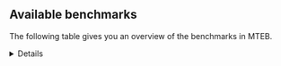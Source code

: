 ## Available benchmarks
The following table gives you an overview of the benchmarks in MTEB.

<details>

<!-- This allows the table to be autogenerated in the future: -->
<!-- BENCHMARKS TABLE START -->

| Name | Leaderboard name | # Tasks | Task Types | Domains | Languages |
|------|------------------|---------|------------|---------|-----------|
| [BEIR](https://arxiv.org/abs/2104.08663) | BEIR | 15 | Retrieval: 15 | [Academic, Blog, Written, Encyclopaedic, Government, Social, Web, Reviews, Financial, Programming, Non-fiction, News, Medical] | eng |
| [BEIR-NL](https://arxiv.org/abs/2412.08329) | BEIR-NL | 15 | Retrieval: 15 | [Academic, Written, Encyclopaedic, Web, Non-fiction, Medical] | nld |
| [BRIGHT](https://brightbenchmark.github.io/) | BRIGHT | 1 | Retrieval: 1 | [Written, Non-fiction] | eng |
| [BRIGHT (long)](https://brightbenchmark.github.io/) | BRIGHT (long) | 1 | Retrieval: 1 | [Written, Non-fiction] | eng |
| [BuiltBench(eng)](https://arxiv.org/abs/2411.12056) | BuiltBench(eng) | 4 | Clustering: 2, Retrieval: 1, Reranking: 1 | [Written, Engineering] | eng |
| [ChemTEB](https://arxiv.org/abs/2412.00532) | Chemical | 27 | BitextMining: 1, Classification: 17, Clustering: 2, PairClassification: 5, Retrieval: 2 | [Chemistry] | nld,fra,por,tur,hin,deu,eng,ces,kor,msa,zho,spa,jpn |
| [CoIR](https://github.com/CoIR-team/coir) | Code Information Retrieval | 10 | Retrieval: 10 | [Written, Programming] | python,go,java,c++,eng,sql,ruby,php,javascript |
| [CodeRAG](https://arxiv.org/abs/2406.14497) | CodeRAG | 4 | Reranking: 4 | [Programming] | python |
| [Encodechka](https://github.com/avidale/encodechka) | Encodechka | 7 | STS: 2, Classification: 4, PairClassification: 1 | [Written, Government, Social, Web, Fiction, Non-fiction, News] | rus |
| [FollowIR](https://arxiv.org/abs/2403.15246) | Instruction Following | 3 | InstructionRetrieval: 3 | [Written, News] | eng |
| [LongEmbed](https://arxiv.org/abs/2404.12096v2) | Long-context Retrieval | 6 | Retrieval: 6 | [Spoken, Academic, Blog, Written, Encyclopaedic, Fiction, Non-fiction] | eng |
| [MIEB(Img)](https://arxiv.org/abs/2504.10471) | Image only | 49 | Any2AnyRetrieval: 15, ImageClassification: 22, ImageClustering: 5, VisualSTS(eng): 5, VisualSTS(multi): 2 | [Spoken, Blog, Written, Encyclopaedic, Social, Web, Reviews, Scene, Non-fiction, News, Medical] | nld,fra,tur,por,cmn,deu,eng,pol,rus,kor,ita,ara,spa |
| [MIEB(Multilingual)](https://arxiv.org/abs/2504.10471) | Image-Text, Multilingual | 130 | ImageClassification: 22, ImageClustering: 5, ZeroShotClassification: 23, VisionCentricQA: 6, Compositionality: 7, VisualSTS(eng): 7, Any2AnyRetrieval: 45, DocumentUnderstanding: 10, Any2AnyMultilingualRetrieval: 3, VisualSTS(multi): 2 | [Spoken, Academic, Blog, Written, Encyclopaedic, Constructed, Social, Web, Reviews, Scene, Non-fiction, News, Medical] | quz,nld,ind,vie,ces,heb,fas,jpn,mri,por,eng,kor,ita,zho,hrv,ell,fra,est,hin,swe,deu,swa,nor,ara,tur,ben,bul,fil,tel,cmn,hun,fin,pol,rus,tha,ukr,ron,dan,spa |
| [MIEB(eng)](https://arxiv.org/abs/2504.10471) | Image-Text, English | 125 | ImageClassification: 22, ImageClustering: 5, ZeroShotClassification: 23, VisionCentricQA: 6, Compositionality: 7, VisualSTS(eng): 7, Any2AnyRetrieval: 45, DocumentUnderstanding: 10 | [Spoken, Academic, Blog, Written, Encyclopaedic, Constructed, Social, Web, Reviews, Scene, Non-fiction, News, Medical] | eng |
| [MIEB(lite)](https://arxiv.org/abs/2504.10471) | Image-Text, Lite | 51 | ImageClassification: 8, ImageClustering: 2, ZeroShotClassification: 7, VisionCentricQA: 5, Compositionality: 6, VisualSTS(eng): 2, VisualSTS(multi): 2, Any2AnyRetrieval: 11, DocumentUnderstanding: 6, Any2AnyMultilingualRetrieval: 2 | [Spoken, Academic, Blog, Written, Encyclopaedic, Social, Web, Reviews, Scene, Non-fiction, News, Medical] | quz,nld,ind,vie,ces,heb,jpn,fas,mri,por,eng,kor,ita,zho,hrv,ell,fra,est,hin,swe,deu,swa,nor,ara,tur,bul,ben,fil,tel,cmn,hun,fin,pol,rus,tha,ukr,ron,dan,spa |
| [MINERSBitextMining](https://arxiv.org/pdf/2406.07424) | MINERSBitextMining | 7 | BitextMining: 7 | [Written, Social, Reviews] | cor,bbc,lfn,slv,por,bjn,xho,ast,eng,kor,mkd,glg,cha,yue,deu,mui,yid,urd,ben,bul,tur,ban,abs,min,war,ukr,nij,tha,pes,amh,kzj,bew,tam,awa,tuk,bhp,dtp,mhr,jpn,ita,yor,kab,nds,hrv,bug,fra,max,swe,cbk,lat,mad,ara,epo,ceb,mal,fin,pol,dan,ina,khm,bre,sqi,lit,nld,cat,ind,cym,vie,bel,pms,eus,rej,heb,uig,gle,hau,nov,nno,nob,kur,slk,ell,est,mar,mon,gsw,ibo,pam,tel,oci,dsb,sun,hsb,kat,ace,hye,swh,ces,ile,lvs,jav,srp,arz,ber,arq,aze,kaz,bos,hin,isl,ang,tgl,orv,mak,tat,swg,gla,ido,cmn,afr,csb,hun,uzb,rus,wuu,fao,ron,fry,pcm,tzl,spa,zsm |
| MTEB(Code, v1) | Code | 12 | Retrieval: 12 | [Written, Programming] | rust,python,c,go,java,scala,shell,c++,eng,sql,ruby,php,typescript,javascript,swift |
| MTEB(Europe, v1) | European | 74 | BitextMining: 7, Classification: 21, Clustering: 8, Retrieval: 15, InstructionRetrieval: 3, MultilabelClassification: 2, PairClassification: 6, Reranking: 3, STS: 9 | [Religious, Constructed, Social, Reviews, Financial, Blog, Government, Encyclopaedic, Web, Fiction, Spoken, Academic, Written, Subtitles, Programming, Legal, Non-fiction, News, Medical] | lit,nld,ces,eus,mlt,slv,por,gle,eng,ita,nno,nob,slk,rom,hrv,ell,fra,est,swe,deu,isl,bul,hun,fin,pol,fao,ron,dan,lav,spa |
| MTEB(Indic, v1) | Indic | 23 | BitextMining: 4, Clustering: 1, Classification: 13, PairClassification: 1, Retrieval: 2, Reranking: 1, STS: 1 | [Non-fiction, Government, Religious, Written, Social, Web, Reviews, Constructed, Fiction, Encyclopaedic, Legal, Spoken, News] | mwr,hne,tam,nep,pus,bho,awa,guj,boy,san,eng,mup,kan,raj,bod,pan,npi,sat,hin,asm,mar,brx,urd,snd,kas,ben,doi,bgc,tel,mal,mni,gbm,mai,ory,gom |
| MTEB(Law, v1) | Legal | 8 | Retrieval: 8 | [Written, Legal] | deu,eng,zho |
| MTEB(Medical, v1) | Medical | 12 | Retrieval: 9, Clustering: 2, Reranking: 1 | [Academic, Written, Government, Web, Non-fiction, Medical] | fra,cmn,eng,pol,rus,kor,vie,ara,zho,spa |
| MTEB(Multilingual, v1) | Multilingual | 132 | BitextMining: 13, Classification: 43, Clustering: 17, Retrieval: 18, InstructionRetrieval: 3, MultilabelClassification: 5, PairClassification: 11, Reranking: 6, STS: 16 | [Religious, Constructed, Social, Reviews, Financial, Blog, Government, Encyclopaedic, Web, Fiction, Spoken, Academic, Written, Subtitles, Entertainment, Programming, Legal, Non-fiction, News, Medical] | qvs,bbc,mkl,lfn,poi,kjs,cnl,kpg,kpj,pad,sny,zar,yad,gyr,mek,amo,por,azj,san,amp,ltz,gym,kor,amu,bus,isn,ztq,sat,gum,rom,aly,med,yue,cha,kmu,viv,gvf,qup,uvh,chq,kgp,kdl,klv,kas,tsw,cui,atb,soy,zsr,bul,ydd,arl,fuf,msy,nhe,bmu,doi,byr,uvl,blz,tue,lao,min,lbk,nhy,cbc,pes,tbc,zaw,guo,roo,row,txu,qxn,ebk,iws,poh,hla,ttc,bgt,mqj,lij,tuk,bhp,mhr,nde,wal,tca,mri,kqa,fuv,fai,gnn,ikw,tnk,srm,tzj,zho,arp,jid,qul,acr,for,abt,hrv,msm,zab,bug,ltg,boa,bch,msk,swe,cbk,mya,maa,yka,kek,mbj,tbg,bkx,glk,chf,sin,mad,snn,knj,tzm,kbq,eri,msb,tod,mwp,fin,pol,dov,bbb,mai,dan,npl,met,kpw,arn,alq,bre,tcs,nso,tpz,bkd,vie,nno,pms,mbc,kud,bvr,mph,wiv,uig,dik,vid,aka,ajp,gle,gah,hau,nvm,ssg,nov,krc,cle,tso,kqf,urb,ctp,muy,dop,mwf,pma,tdt,sab,ura,nwi,esk,nob,run,usa,slk,prf,tiy,usp,est,ape,faa,dgz,mpp,cbu,zca,mxb,cut,zpu,fuc,rro,tke,gof,zpm,big,kmg,mbb,eko,xbi,gbm,ndg,chd,ghs,tuo,cth,tim,sun,hsb,kat,jac,omw,mna,tee,hye,kqw,mir,ile,kgk,lbb,ter,ons,tpa,nuy,tos,kze,rmy,arq,aze,kir,cmo,jao,dad,mdy,spy,wro,msc,kue,tlf,tnc,zty,wuv,mlh,cco,mto,tav,xon,bem,bsn,ang,txq,cax,sue,anv,kkc,mpm,ncl,pag,ksr,gla,ido,cmn,ote,ksd,acq,quf,cbv,ngp,yby,kmr,myk,mag,sah,dif,hns,tiw,zav,cor,nab,qwh,snp,beu,apz,zga,cof,cpu,spm,qve,bpr,gam,tcz,xho,ast,mgc,xtd,kan,aaz,buk,mkd,pan,dhg,kbm,guh,quc,wln,seh,bki,cnt,aeb,tir,smo,dwr,kto,kdc,mcd,urt,yre,apb,umb,qvw,zpc,emi,abs,war,ukr,zaa,zpv,tyv,hch,tbz,szl,tnn,tew,kyf,tpi,cjv,awa,mau,twi,cop,kon,qvm,jpn,mie,cpy,agg,pir,lex,mhl,yut,ong,bss,ake,ita,khz,ary,mxp,nds,poe,etr,vec,orm,klt,max,ilo,llg,not,nii,mwe,kik,otm,srq,swa,acm,apc,dzo,prs,mal,mwc,ars,enq,mle,gwi,sot,dob,jvn,lcm,toc,dji,khm,qvn,gom,fue,amn,mbs,sgb,wmt,sqi,ubu,wnu,awb,yid,cac,imo,bel,alp,rej,suz,heb,pib,sco,rgu,kac,rmc,box,ssw,ixl,mjc,khk,lid,pon,bjk,acu,djk,meu,qxo,gdr,fur,ell,caa,ndj,kmb,aui,jiv,zia,kde,mar,kea,agu,qvz,gaz,cta,bco,apn,bao,okv,ibo,mon,gsw,xtm,bsp,cme,ame,nyu,tna,tof,azg,aau,ulk,waj,spp,bjz,zad,kmo,ckb,mva,tet,ikk,bzj,sim,aoi,nss,pab,kyq,swh,fon,pus,gdn,zos,kwj,xnn,udu,fas,gnw,mil,auy,bsj,kwi,ber,inb,yaa,crh,hto,kbh,pbt,raj,emp,mcb,mmx,fry,urw,snx,kaz,wnc,sna,cwe,hin,ffm,asm,auc,kpf,beo,ppo,nhu,mak,kyg,tnp,kms,ewe,crn,gux,mic,hun,cpb,arb,aey,nsn,ood,rkb,rus,dwy,bmr,ign,ziw,lww,hlt,kmh,azb,nhr,ory,ipi,wrk,pcm,zam,sgz,amx,jae,maj,tif,ycn,kiw,snc,amf,slv,mey,tvk,yal,taw,far,apr,jni,yuw,lim,gub,tuf,eng,huv,maz,miz,swp,kwf,quy,yuj,mpj,taj,gaw,kbp,mib,bzd,nus,agr,shp,mox,glg,qvh,deu,aom,bjp,hat,snd,tur,cbr,sps,att,rai,kne,sxb,kmk,poy,wsk,cub,yml,tha,nij,bon,abx,acf,aii,kup,zpl,ayr,mwr,kzj,nop,yap,tam,yva,bjv,zat,huu,tah,hop,dtp,pap,tum,wol,boj,ncj,gun,hbo,als,soq,yaq,knv,mgh,chk,bod,cbs,bvd,spl,kab,cpa,cpc,fra,mqb,djr,brx,gup,tgk,pls,ceb,kql,piu,wed,stp,bgc,mxq,rug,lin,wat,bgs,ots,sey,mco,wim,sri,nld,ubr,bhg,cav,ind,nya,tbf,agm,bho,eus,tuc,mlt,wbi,kbc,khs,mig,tgp,tzo,xav,boy,haw,mgw,ngu,wer,ksj,mcr,qvc,mup,npi,nhi,srd,lua,gui,knf,nca,zpo,aso,nko,pri,mks,wap,azz,nlg,atd,zul,bhl,ese,gvc,mio,sll,tbo,sja,tel,zac,zpq,oci,plt,uzn,bea,cuk,amr,nou,xed,dsb,nqo,lgl,ssx,ctu,tgo,kpr,ces,anh,mkn,mxt,aer,mmo,agn,mop,srp,zap,arz,jav,tmd,apu,sbs,nnq,bxh,csy,maq,ncu,adz,taq,msa,zai,bos,kiz,tte,pao,isl,tgl,orv,srn,bba,tsn,pam,sbe,rwo,kvg,uri,ntu,blw,csb,wuu,nys,gul,bef,mit,mti,ron,zyp,spa,kgf,mkj,reg,zsm,nhw,pwg,hot,hui,yon,wbp,hne,cuc,cux,kpx,cgc,guj,bjn,mam,mbl,nfa,ruf,con,car,cap,ata,mih,kin,kqc,ptp,ktm,obo,mui,dgr,too,cot,urd,nna,heg,pio,ben,kam,fil,ban,nbq,atg,gvs,sus,qxh,vmy,mni,bbr,mca,dyu,shi,yle,amh,crx,geb,quh,bew,lac,awk,mbh,shj,wiu,mav,shn,wos,bps,hus,ntp,meq,bmh,iou,bzh,aoj,are,yor,yrb,hmn,mcp,mee,otn,ken,plu,jic,myu,avt,kaq,lat,mlg,ara,epo,bdd,hmo,clu,myy,yss,aby,naf,xla,zaj,scn,div,amm,ina,lus,cso,bkq,hix,kje,nif,noa,mux,gvn,ptu,smk,som,lit,ssd,svk,cya,cat,nep,dah,gng,kwd,nak,cym,fij,gmv,ino,grc,tac,fao,mvn,mpt,kvn,ton,kkl,bam,gai,myw,mpx,cbi,cjk,opm,uli,bnp,kur,agt,wmw,bqp,mos,rop,cek,cjo,mcf,nch,kos,aak,bak,fuh,chv,aai,mzz,kyz,leu,tpt,aon,glv,sag,upv,luo,apw,agd,top,ntj,mcq,bmk,aia,caf,dgc,ace,ian,lug,amk,cak,bqc,awx,mbt,zao,chz,mlp,wrs,lvs,kyc,cni,cao,xsi,ded,cbt,sua,zpz,bjr,hvn,byx,pah,hub,lmo,zlm,pjt,otq,zas,trc,nor,nas,tat,ven,daa,swg,mps,nin,cab,knc,kew,gfk,tfr,toj,afr,uzb,sbk,qub,grn,nhg,nho,lav,lif,tzl,dww,tku |
| [MTEB(Scandinavian, v1)](https://kennethenevoldsen.github.io/scandinavian-embedding-benchmark/) | Scandinavian | 28 | BitextMining: 2, Classification: 13, Retrieval: 7, Clustering: 6 | [Spoken, Blog, Written, Encyclopaedic, Government, Social, Web, Reviews, Fiction, Legal, Non-fiction, News] | swe,isl,fao,nno,dan,nob |
| [MTEB(cmn, v1)](https://github.com/FlagOpen/FlagEmbedding/tree/master/research/C_MTEB) | Chinese | 32 | Retrieval: 8, Reranking: 4, PairClassification: 2, Clustering: 4, STS: 7, Classification: 7 | [Academic, Government, Written, Financial, Entertainment, Non-fiction, Medical] | cmn |
| [MTEB(deu, v1)](https://arxiv.org/html/2401.02709v1) | German | 19 | Classification: 6, Clustering: 4, PairClassification: 2, Reranking: 1, Retrieval: 4, STS: 2 | [Non-fiction, Written, Encyclopaedic, Web, Reviews, Legal, Spoken, News] | deu |
| MTEB(eng, v1) | English Legacy | 56 | Classification: 12, Retrieval: 15, Clustering: 11, Reranking: 4, STS: 10, PairClassification: 3, Summarization: 1 | [Spoken, Academic, Blog, Written, Encyclopaedic, Government, Social, Web, Reviews, Financial, Programming, Non-fiction, News, Medical] | eng |
| MTEB(eng, v2) | English | 41 | Retrieval: 10, Clustering: 8, Reranking: 2, STS: 9, Classification: 8, PairClassification: 3, Summarization: 1 | [Academic, Non-fiction, Blog, Written, Encyclopaedic, Social, Web, Reviews, Financial, Programming, Spoken, News, Medical] | eng |
| MTEB(fas, beta) | Farsi (BETA) | 60 | Classification: 18, Clustering: 5, PairClassification: 8, Reranking: 2, Retrieval: 21, STS: 3, BitextMining: 3 | [Academic, Blog, Written, Religious, Encyclopaedic, Social, Web, Reviews, Spoken, News, Medical] | fas |
| [MTEB(fra, v1)](https://arxiv.org/abs/2405.20468) | French | 25 | Classification: 6, Clustering: 7, PairClassification: 1, Reranking: 2, Retrieval: 5, STS: 3, Summarization: 1 | [Academic, Non-fiction, Written, Encyclopaedic, Social, Web, Reviews, Legal, Spoken, News] | fra,eng |
| [MTEB(jpn, v1)](https://github.com/sbintuitions/JMTEB) | Japanese | 16 | Clustering: 2, Classification: 4, STS: 2, PairClassification: 1, Retrieval: 6, Reranking: 1 | [Academic, Non-fiction, Written, Encyclopaedic, Web, Reviews, Spoken, News] | jpn |
| MTEB(kor, v1) | Korean | 6 | Classification: 1, Reranking: 1, Retrieval: 2, STS: 2 | [Written, Encyclopaedic, Web, Reviews, Spoken, News] | kor |
| [MTEB(pol, v1)](https://arxiv.org/abs/2405.10138) | Polish | 17 | Classification: 7, Clustering: 3, PairClassification: 4, STS: 3 | [Academic, Non-fiction, Written, Social, Web, Reviews, Fiction, Legal, Spoken, News] | pol |
| [MTEB(rus, v1)](https://aclanthology.org/2023.eacl-main.148/) | Russian | 23 | Classification: 9, Clustering: 3, MultilabelClassification: 2, PairClassification: 1, Reranking: 2, Retrieval: 3, STS: 3 | [Academic, Blog, Written, Encyclopaedic, Social, Web, Reviews, Spoken, News] | rus |
| [NanoBEIR](https://huggingface.co/collections/zeta-alpha-ai/nanobeir-66e1a0af21dfd93e620cd9f6) | NanoBEIR | 13 | Retrieval: 13 | [Academic, Written, Encyclopaedic, Social, Web, Non-fiction, News, Medical] | eng |
| [RAR-b](https://arxiv.org/abs/2404.06347) | Reasoning retrieval | 17 | Retrieval: 17 | [Written, Encyclopaedic, Programming] | eng |

<!-- BENCHMARKS TABLE END -->
